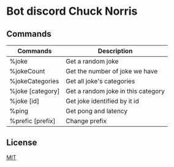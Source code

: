 # Bot discord Chuck Norris

## Commands

| Commands | Description |
|----------|-------------|
| %joke | Get a random joke |
| %jokeCount | Get the number of joke we have |
| %jokeCategories | Get all joke's categories |
| %joke [category] | Get a random joke in this category |
| %joke [id] | Get joke identified by it id|
| %ping | Get pong and latency |
| %prefic [prefix] | Change prefix |

## License
[MIT](https://choosealicense.com/licenses/mit/)